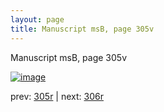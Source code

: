 ```yaml
---
layout: page
title: Manuscript msB, page 305v
---
```


Manuscript msB, page 305v

[![image](http://www.homermultitext.org/iipsrv?OBJ=IIP,1.0&FIF=/project/homer/pyramidal/deepzoom/hmt/vbbifolio/pending/vb_305v_306r.tif&WID=100&CVT=JPEG)](http://www.homermultitext.org/ict2/?urn=urn:cite2:hmt:vbbifolio.pending:vb_305v_306r)

prev:  [305r](../305r) | next:  [306r](../306r)

